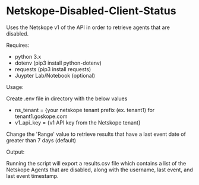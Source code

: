 # Netskope-Disabled-Client-Status

Uses the Netskope v1 of the API in order to retrieve agents that are disabled. 

Requires:
- python 3.x
- dotenv (pip3 install python-dotenv)
- requests (pip3 install requests)
- Juypter Lab/Notebook (optional) 

Usage:

Create .env file in directory with the below values
- ns_tenant = {your netskope tenant prefix (ex. tenant1) for tenant1.goskope.com
- v1_api_key = {v1 API key from the Netskope tenant}

Change the 'Range' value to retrieve results that have a last event date of greater than 7 days (default)


Output: 

Running the script will export a results.csv file which contains a list of the Netskope Agents that are disabled, along with the username, last event, and last event timestamp.
